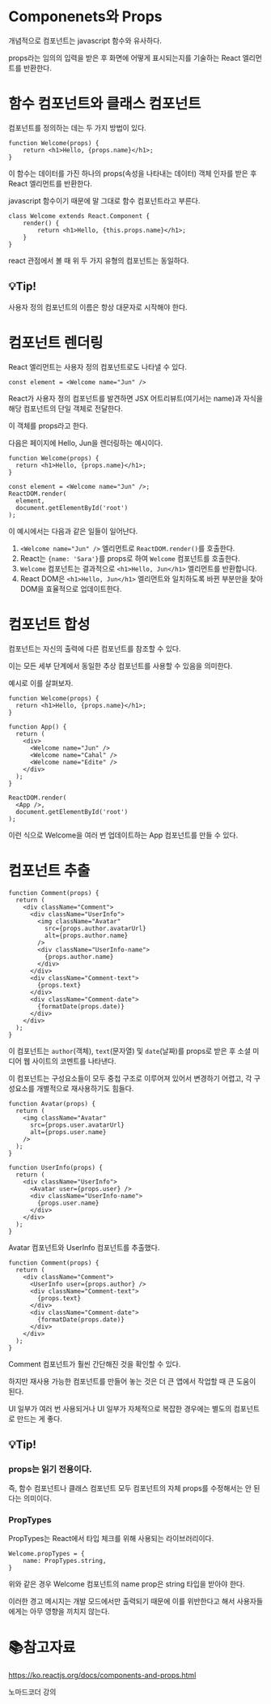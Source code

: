 # Componenets와 Props

개념적으로 컴포넌트는 javascript 함수와 유사하다. 

props라는 임의의 입력을 받은 후 화면에 어떻게 표시되는지를 기술하는 React 엘리먼트를 반환한다.



# 함수 컴포넌트와 클래스 컴포넌트

컴포넌트를 정의하는 데는 두 가지 방법이 있다.

```react
function Welcome(props) {
	return <h1>Hello, {props.name}</h1>;
}
```

이 함수는 데이터를 가진 하나의 props(속성을 나타내는 데이터) 객체 인자를 받은 후 React 엘리먼트를 반환한다.

javascript 함수이기 때문에 말 그대로 함수 컴포넌트라고 부른다.



```react
class Welcome extends React.Component {
	render() {
		return <h1>Hello, {this.props.name}</h1>;
	}
}
```

react 관점에서 볼 때 위 두 가지 유형의 컴포넌트는 동일하다.



## :bulb:Tip!

사용자 정의 컴포넌트의 이름은 항상 대문자로 시작해야 한다.



# 컴포넌트 렌더링

React 엘리먼트는 사용자 정의 컴포넌트로도 나타낼 수 있다.

```react
const element = <Welcome name="Jun" />
```

React가 사용자 정의 컴포넌트를 발견하면 JSX 어트리뷰트(여기서는 name)과 자식을 해당 컴포넌트의 단일 객체로 전달한다.

이 객체를 props라고 한다.



다음은 페이지에 Hello, Jun을 렌더링하는 예시이다.

```react
function Welcome(props) {
  return <h1>Hello, {props.name}</h1>;
}

const element = <Welcome name="Jun" />;
ReactDOM.render(
  element,
  document.getElementById('root')
);
```

이 예시에서는 다음과 같은 일들이 일어난다.

1. `<Welcome name="Jun" />` 엘리먼트로 `ReactDOM.render()`를 호출한다.
2. React는 `{name: 'Sara'}`를 props로 하여 `Welcome` 컴포넌트를 호출한다.
3. `Welcome` 컴포넌트는 결과적으로 `<h1>Hello, Jun</h1>` 엘리먼트를 반환합니다.
4. React DOM은 `<h1>Hello, Jun</h1>` 엘리먼트와 일치하도록 바뀐 부분만을 찾아 DOM을 효율적으로 업데이트한다.



# 컴포넌트 합성

컴포넌트는 자신의 출력에 다른 컴포넌트를 참조할 수 있다.

이는 모든 세부 단계에서 동일한 추상 컴포넌트를 사용할 수 있음을 의미한다.



예시로 이를 살펴보자.

```react
function Welcome(props) {
  return <h1>Hello, {props.name}</h1>;
}

function App() {
  return (
    <div>
      <Welcome name="Jun" />
      <Welcome name="Cahal" />
      <Welcome name="Edite" />
    </div>
  );
}

ReactDOM.render(
  <App />,
  document.getElementById('root')
);
```

이런 식으로 Welcome을 여러 번 업데이트하는 App 컴포넌트를 만들 수 있다. 



# 컴포넌트 추출

```react
function Comment(props) {
  return (
    <div className="Comment">
      <div className="UserInfo">
        <img className="Avatar"
          src={props.author.avatarUrl}
          alt={props.author.name}
        />
        <div className="UserInfo-name">
          {props.author.name}
        </div>
      </div>
      <div className="Comment-text">
        {props.text}
      </div>
      <div className="Comment-date">
        {formatDate(props.date)}
      </div>
    </div>
  );
}
```

이 컴포넌트는 `author`(객체), `text`(문자열) 및 `date`(날짜)를 props로 받은 후 소셜 미디어 웹 사이트의 코멘트를 나타낸다.

이 컴포넌트는 구성요소들이 모두 중첩 구조로 이루어져 있어서 변경하기 어렵고, 각 구성요소를 개별적으로 재사용하기도 힘들다.

```react
function Avatar(props) {
  return (
    <img className="Avatar"
      src={props.user.avatarUrl}
      alt={props.user.name}
    />
  );
}

function UserInfo(props) {
  return (
    <div className="UserInfo">
      <Avatar user={props.user} />
      <div className="UserInfo-name">
        {props.user.name}
      </div>
    </div>
  );
}
```

Avatar 컴포넌트와 UserInfo 컴포넌트를 추출했다.

```react
function Comment(props) {
  return (
    <div className="Comment">
      <UserInfo user={props.author} />
      <div className="Comment-text">
        {props.text}
      </div>
      <div className="Comment-date">
        {formatDate(props.date)}
      </div>
    </div>
  );
}
```

Comment 컴포넌트가 훨씬 간단해진 것을 확인할 수 있다.

하지만 재사용 가능한 컴포넌트를 만들어 놓는 것은 더 큰 앱에서 작업할 때  큰 도움이 된다.

UI 일부가 여러 번 사용되거나 UI 일부가 자체적으로 복잡한 경우에는 별도의 컴포넌트로 만드는 게 좋다.



## :bulb:Tip!

### props는 읽기 전용이다.

즉, 함수 컴포넌트나 클래스 컴포넌트 모두 컴포넌트의 자체 props를 수정해서는 안 된다는 의미이다.

### PropTypes

PropTypes는 React에서 타입 체크를 위해 사용되는 라이브러리이다.

```react
Welcome.propTypes = {
	name: PropTypes.string,
}
```

위와 같은 경우 Welcome 컴포넌트의 name prop은 string 타입을 받아야 한다.

이러한 경고 메시지는 개발 모드에서만 출력되기 때문에 이를 위반한다고 해서 사용자들에게는 아무 영향을 끼치지 않는다.



# :books:참고자료

https://ko.reactjs.org/docs/components-and-props.html

노마드코더 강의
